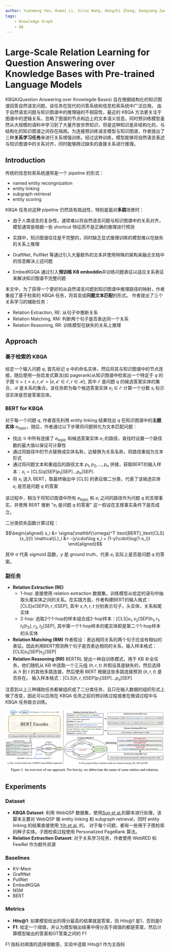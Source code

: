 ```yaml
---
author: Yuanmeng Yan, Rumei Li, Sirui Wang, Hongzhi Zhang, Daoguang Zan, Fuzheng Zhang, Wei Wu, Weiran Xu
tags:
    - Knowledge Graph
    - QA
---
```


# Large-Scale Relation Learning for Question Answering over Knowledge Bases with Pre-trained Language Models 

KBQA(Question Answering over Knowlegde Bases) 旨在根据结构化的知识图谱回答自然语言问题，该任务在现代的问答系统和信息检索系统中广泛应用。
由于自然语言问题与知识图谱中的推理链的不相容性，最近的 KBQA 方法更关注于图谱中的逻辑关系，忽略了图谱的节点和边上的文本语义信息。同时预训练模型虽然从大规模的语料中学习到了大量开放世界知识，但是这种知识是非结构化的，与结构化的知识图谱之间存在隔阂。为连接预训练语言模型与知识图谱，作者提出了三种**关系学习任务**来进行关系增强训练。经过这种训练，模型能够将自然语言表述与知识图谱中的关系对齐，同时能够跨过缺失的直接关系进行推理。


## Introduction

传统的信息检索系统通常是一个 pipeline 的形式：

- named entity recongnization
- entity linking
- subgraph retrieval
- entity scoring

KBQA 任务对这种 pipeline 仍然具有挑战性，特别是面对**多跳**场景时：

- 由于人类语言的复杂性，通常难以将自然语言问题与知识图谱中的关系对齐，模型通常是根据一些 shortcut 特征而不是正确的推理进行预测
- 实践中，知识图谱往往是不完整的，同时缺乏显式推理训练的模型难以在缺失的关系上推理

- GraftNet, PullNet 等通过引入大量额外的文本并使用特殊的架构来融合文档中的信息解决上述问题
- EmbedKGQA 通过引入**预训练 KB embeddin**并训练问题表征以适应关系表征来解决知识图谱不完整问题

本文中，为了获得一个更好的从自然语言问题到知识图谱中推理路径的映射，作者重组了基于检索的 KBQA 任务，将其变成**问题文本匹配**的形式。
作者提出了三个关系学习的辅助任务：

- Relation Extraction, RE: 从句子中推断关系
- Relation Matching, RM: 判断两个句子是否表达同一个关系
- Relation Reasoning, RR: 训练模型在缺失的关系上推理

## Approach

### 基于检索的 KBQA

给定一个输入问题 $q$, 首先标记 $q$ 中的命名实体，然后将其与知识图谱中的节点连接，随后使用一些启发式算法(如 pagerank)从知识图谱中检索出一个特定于 $q$ 的子图 $\mathcal{G} = \{<e, r, e'> | e, e' \in \mathcal{E}, r\in\mathcal{R}\}$, 其中 $\mathcal{E}$ 是问题 $q$ 的候选答案实体的集合，$\mathcal{R}$ 是关系的集合。该任务即为每个候选答案实体 $e_i\in \mathcal{E}$ 计算一个分数 $s_i$ 标示该实体是否是答案实体。

### BERT for KBQA

对于每一个问题 $q$, 作者首先利用 entity linking 结果找出 $q$ 在知识图谱中的**主题实体** $e_\text{topic}$，随后，作者通过以下步骤将问题转化为文本匹配问题：

- 找出 $\mathcal{G}$ 中所有连接了 $e_\text{topic}$ 和候选答案实体 $e_i$ 的路径，查找时设置一个路径数的最大值以保证可计算性
- 通过将路径中的节点替换成实体名称，边替换为关系名称，将路径重组为文本形式
- 通过将问题文本和重组后的路径文本 $p_1, p_2, ..., p_n$ 拼接，获取BERT的输入样本：$x_i = \text{[CLS]}q\text{[SEP]}p_1\text{[SEP]}...p_n\text{[SEP]}.$
- 将 $x_i$ 送入 BERT，取最终输出中 $\text{[CLS]}$ 的表征做二分类，代表了该候选实体 $e_i$ 是否是问题 $q$ 的答案

该过程中，相当于将知识图谱中所有 $e_\text{topic}$ 和 $e_i$ 之间的路径作为问题 $q$ 的支撑事实，并使用 BERT 推断 "$e_i$ 是问题 $q$ 的答案" 这一假设在支撑事实条件下是否成立。

二分类损失函数计算过程：

$$\begin{aligned}
    s_i &= \sigma(\mathbf{\omega}^T \text{BERT}_\text{CLS}(x_i))\\
    \mathcal{L}_i &= -(y\cdot\log s_i + (1-y)\cdot\log(1-s_i))
\end{aligned}$$

其中 $\sigma$ 代表 sigmoid 函数，$y$ 是 ground truth，代表 $e_i$ 实际上是否是问题 $q$ 的答案。

### 副任务

- **Relation Extraction (RE)**
  - 1-hop: 直接使用 relation extraction 数据集，训练模型从给定的语句中抽取头尾实体之间的关系。在实践方面，作者构建BERT的输入格式：$\text{[CLS]}s\text{[SEP]}h, r, t\text{[SEP]}$, 其中 $s, h, r, t$ 分别表示句子，头实体，关系和尾实体
  - 2-hop: 选取2个1-hop的样本组合成2-hop样本：$\text{[CLS]}s_1, s_2\text{[SEP]}h_1, r_1, t_1(h_2), r_2, t_2\text{[SEP]}$, 其中第一个1-hop样本的尾实体即是第二个1-hop样本的头实体
- **Relation Matching (RM)**
  作者假设：表达相同关系的两个句子应该有相似的表征。因此利用BERT预测两个句子是否表达相同的关系，输入样本格式：$\text{[CLS]}s_1\text{[SEP]}s_2\text{[SEP]}$
- **Relation Reasoning (RR)**
  BERTRL 提出一种自训练模式，用于 KB 补全任务。他们随机从 KB 中选取一个三元组 $(h, r, t)$ 并假设其是缺失的，然后选择从 $h$ 到 $t$ 的其他多跳连接，然后使用 BERT 根据这些多跳连接预测 $(h, r, t)$ 是否存在。
  输入样本格式：$\text{[CLS]}h, r, t\text{[SEP]}p_1\text{[SEP]}...p_n\text{[SEP]}$

注意到以上三种辅助任务都被组织成了二分类任务，且只在输入数据的组织形式上做了改变，因此可以应用在 KBQA 任务之前的预训练过程或者在微调过程中与 KBQA 任务联合训练。

![](Large-Scale-Relation-Learning-for-Question-Answering-over-Knowledge-Bases-with-Pre-trained-Language-Models/1.png)

## Experiments

### Dataset

- **KBQA Dataset**: 利用 WebQSP 数据集，使用[Sun et al.](https://github.com/haitian-sun/GraftNet/tree/master/preprocessing)的脚本进行处理，该脚本主要对 WebQSP 做 entity linking 和 subgraph retrieval，同时 entity linking 的结果直接使用 [Yih et al.](https://github.com/scottyih/STAGG) 的。
  对于每个问题，都有一些用于子图检索的种子实体。子图检索过程使用 Personalized PageRank 算法。
- **Relation Extraction Dataset**: 对于关系学习任务，作者使用 WebRED 和 FewRel 作为额外资源
  
### Baselines

- KV-Mem
- GraftNet
- PullNet
- EmbedKGQA
- NSM
- BERT

### Metrics

- **Hits@1**: 如果模型给出的得分最高的结果就是答案，则 Hits@1 是1，否则是0
- **F1**: 给定一个阈值，并认为模型输出结果中得分高于阈值的都是答案，然后计算模型输出的答案和GT答案之间的 F1

F1 指标对阈值的选择很敏感，实验中选取 Hits@1 作为主指标


